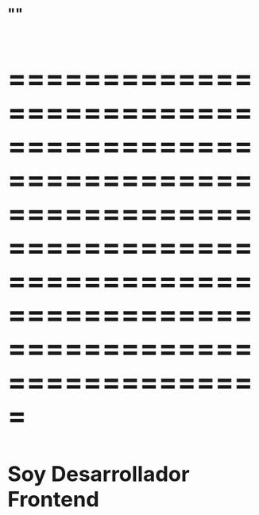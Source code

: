 <h1>"<Hola mi nombre es Andres Pulupa>"<h1>
===================================================================================================================================

Soy Desarrollador Frontend
-------------------

